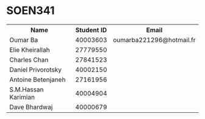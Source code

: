 # SOEN341

<table>
  <tr>
    <th>Name</th>
    <th>Student ID</th>
    <th>Email</th>
  </tr>
  <tr>
    <td>Oumar Ba</td>
    <td>40003603</td>
    <td>oumarba221296@hotmail.fr</td>
  </tr>
  <tr>
<tr>
    <td>Elie Kheirallah</td>
    <td>27779550</td>
  </tr>
  <tr>
    <td>Charles Chan</td>
    <td>27841523</td>
  </tr>
  <tr>
    <td>Daniel Privorotsky</td>
    <td>40002150</td>
  </tr>
  <tr>
    <td> Antoine Betenjaneh </td>
    <td> 27161956 </td>
  </tr>
  <tr>
  <td> S.M.Hassan Karimian </td>
  <td>  40004904 </td>
  </tr>
  <tr>
  <td>  Dave Bhardwaj </td>
  <td>  40000679 </td>
  </tr>
</table>
